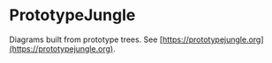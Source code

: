 PrototypeJungle
===============

Diagrams built from prototype trees. See
[https://prototypejungle.org](https://prototypejungle.org).

